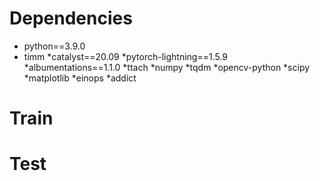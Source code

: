 # Dependencies
  * python==3.9.0
  * timm
  *catalyst==20.09
  *pytorch-lightning==1.5.9
  *albumentations==1.1.0
  *ttach
  *numpy
  *tqdm
  *opencv-python
  *scipy
  *matplotlib
  *einops
  *addict
# Train
# Test
